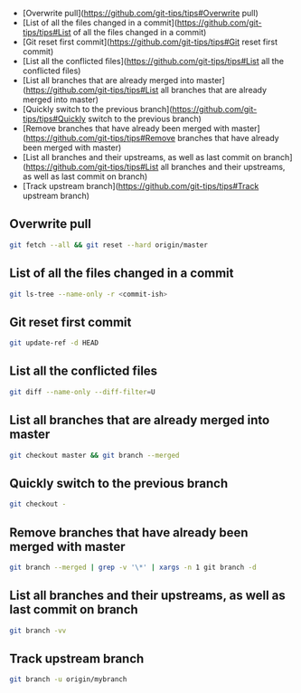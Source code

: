 <!-- @doxie.inject start toc -->
<!-- Don’t remove or change the comment above – that can break automatic updates. -->
* [Overwrite pull](https://github.com/git-tips/tips#Overwrite pull)
* [List of all the files changed in a commit](https://github.com/git-tips/tips#List of all the files changed in a commit)
* [Git reset first commit](https://github.com/git-tips/tips#Git reset first commit)
* [List all the conflicted files](https://github.com/git-tips/tips#List all the conflicted files)
* [List all branches that are already merged into master](https://github.com/git-tips/tips#List all branches that are already merged into master)
* [Quickly switch to the previous branch](https://github.com/git-tips/tips#Quickly switch to the previous branch)
* [Remove branches that have already been merged with master](https://github.com/git-tips/tips#Remove branches that have already been merged with master)
* [List all branches and their upstreams, as well as last commit on branch](https://github.com/git-tips/tips#List all branches and their upstreams, as well as last commit on branch)
* [Track upstream branch](https://github.com/git-tips/tips#Track upstream branch)

<!-- Don’t remove or change the comment below – that can break automatic updates. More info at <http://npm.im/doxie.inject>. -->
<!-- @doxie.inject end toc -->


<!-- @doxie.inject start -->
<!-- Don’t remove or change the comment above – that can break automatic updates. -->
## Overwrite pull
```sh
git fetch --all && git reset --hard origin/master
```

## List of all the files changed in a commit
```sh
git ls-tree --name-only -r <commit-ish>
```

## Git reset first commit
```sh
git update-ref -d HEAD
```

## List all the conflicted files
```sh
git diff --name-only --diff-filter=U
```

## List all branches that are already merged into master
```sh
git checkout master && git branch --merged
```

## Quickly switch to the previous branch
```sh
git checkout -
```

## Remove branches that have already been merged with master
```sh
git branch --merged | grep -v '\*' | xargs -n 1 git branch -d
```

## List all branches and their upstreams, as well as last commit on branch
```sh
git branch -vv
```

## Track upstream branch
```sh
git branch -u origin/mybranch
```

<!-- Don’t remove or change the comment below – that can break automatic updates. More info at <http://npm.im/doxie.inject>. -->
<!-- @doxie.inject end -->
